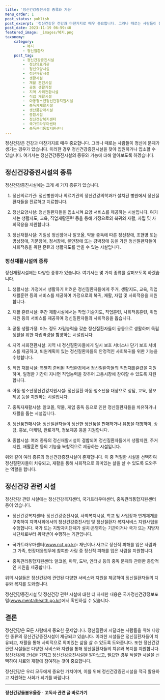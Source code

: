 ```yaml
---
title: '정신건강증진시설 종류와 기능'
menu_order: 1
post_status: publish
post_excerpt: '정신건강은 건강과 마찬가지로 매우 중요합니다. 그러나 때로는 사람들이 정신에 문제가 생기는 경우가 있습니다. 이러한 경우 정신건강증진시설을 찾아 입원하거나 입소할 수 있습니다. 여기서는 정신건강증진시설의 종류와 기능에 대해 알아보도록 하겠습니다.'
post_date: 2023-11-19 06:59:40
featured_image: _images/복지.png
taxonomy:
    category:
        - 복지
        - 정신질환자
    post_tag:
        - 정신건강증진시설
        -  정신의료기관
        -  정신요양시설
        -  정신재활시설
        -  생활시설
        -  재활 훈련시설
        -  공동 생활가정
        -  지역 사회전환시설
        -  직업 재활시설
        -  아동청소년정신건강지원시설
        -  중독자재활시설
        -  생산품판매시설
        -  종합시설
        -  정신건강복지센터
        -  국가트라우마센터
        -  중독관리통합지원센터
---
```



정신건강은 건강과 마찬가지로 매우 중요합니다. 그러나 때로는 사람들이 정신에 문제가 생기는 경우가 있습니다. 이러한 경우 정신건강증진시설을 찾아 입원하거나 입소할 수 있습니다. 여기서는 정신건강증진시설의 종류와 기능에 대해 알아보도록 하겠습니다.

## 정신건강증진시설의 종류

정신건강증진시설에는 크게 세 가지 종류가 있습니다. 

1. 정신의료기관: 정신병원이나 의료기관의 정신건강의학과가 설치된 병원에서 정신질환자들을 진료하고 치료합니다.

2. 정신요양시설: 정신질환자들을 입소시켜 요양 서비스를 제공하는 시설입니다. 여기서는 생활지도, 교육, 직업재활훈련 등을 통해 가정으로의 복귀와 재활, 자립 및 사회적응을 지원합니다.

3. 정신재활시설: 기질성 정신장애나 알코올, 약물 중독에 따른 정신장애, 조현병 또는 망상장애, 기분장애, 정서장애, 불안장애 또는 강박장애 등을 가진 정신질환자들이 사회적응을 위한 훈련과 생활지도를 받을 수 있는 시설입니다.

### 정신재활시설의 종류

정신재활시설에는 다양한 종류가 있습니다. 여기서는 몇 가지 종류를 살펴보도록 하겠습니다.

1. 생활시설: 가정에서 생활하기 어려운 정신질환자들에게 주거, 생활지도, 교육, 직업재활훈련 등의 서비스를 제공하여 가정으로의 복귀, 재활, 자립 및 사회적응을 지원합니다.

2. 재활 훈련시설: 주간 재활시설에서는 작업·기술지도, 직업훈련, 사회적응훈련, 취업지원 등의 서비스를 제공하여 정신질환자들의 사회적응을 돕습니다.

3. 공동 생활가정: 어느 정도 자립능력을 갖춘 정신질환자들이 공동으로 생활하며 독립생활을 위한 자립역량을 함양하는 시설입니다.

4. 지역 사회전환시설: 지역 내 정신질환자들에게 일시 보호 서비스나 단기 보호 서비스를 제공하고, 퇴원계획이 있는 정신질환자들의 안정적인 사회복귀를 위한 기능을 수행합니다.

5. 직업 재활시설: 특별히 준비된 작업환경에서 정신질환자들의 직업재활훈련을 지원하며, 일정한 기간이 지나면 직업능력을 갖추어 고용시장에 참여할 수 있도록 지원합니다.

6. 아동·청소년정신건강지원시설: 정신질환 아동·청소년을 대상으로 상담, 교육, 정보제공 등을 지원하는 시설입니다.

7. 중독자재활시설: 알코올, 약물, 게임 중독 등으로 인한 정신질환자들을 치유하거나 재활을 돕는 시설입니다.

8. 생산품판매시설: 정신질환자들이 생산한 생산품을 판매하거나 유통을 대행하며, 상담, 홍보, 마케팅, 판로개척, 정보제공 등을 지원합니다.

9. 종합시설: 여러 종류의 정신재활시설이 결합되어 정신질환자들에게 생활지원, 주거지원, 재활훈련 등의 기능을 복합적으로 제공하는 시설입니다.

위와 같이 여러 종류의 정신건강증진시설이 존재합니다. 이 중 적절한 시설을 선택하여 정신질환자들이 치유되고, 재활을 통해 사회적으로 의미있는 삶을 살 수 있도록 도와주는 역할을 합니다.

## 정신건강 관련 시설

정신건강 관련 시설에는 정신건강복지센터, 국가트라우마센터, 중독관리통합지원센터 등이 있습니다.

- 정신건강복지센터: 정신건강증진시설, 사회복지시설, 학교 및 사업장과 연계체계를 구축하여 지역사회에서의 정신건강증진사업 및 정신질환자 복지서비스 지원사업을 수행합니다. 국가 또는 지방자치단체가 설치·운영하는 기관이거나 국가 또는 지방자치단체로부터 위탁받아 수행하는 기관입니다.

- 국가트라우마센터(www.nct.go.kr): 재난이나 사고로 정신적 피해를 입은 사람과 그 가족, 현장대응업무에 참여한 사람 중 정신적 피해를 입은 사람을 지원합니다.

- 중독관리통합지원센터: 알코올, 마약, 도박, 인터넷 등의 중독 문제와 관련한 종합적인 지원을 제공합니다.

위의 시설들은 정신건강에 관련된 다양한 서비스와 지원을 제공하여 정신질환자들의 치유와 복지를 도와줍니다.

정신건강증진시설 및 정신건강 관련 시설에 대한 더 자세한 내용은 국가정신건강정보포털(www.mentalhealth.go.kr)에서 확인하실 수 있습니다.

## 결론

정신건강은 모든 사람에게 중요한 문제입니다. 정신질환에 시달리는 사람들을 위해 다양한 종류의 정신건강증진시설이 제공되고 있습니다. 이러한 시설들은 정신질환자들이 치유되고, 재활을 통해 사회적으로 의미있는 삶을 살 수 있도록 도와줍니다. 또한 정신건강 관련 시설들은 다양한 서비스와 지원을 통해 정신질환자들의 치유와 복지를 지원합니다. 정신건강에 관심을 가지고 정신건강증진시설을 알아보고, 필요한 경우 적절한 시설을 선택하여 치료와 재활에 참여하는 것이 중요합니다.

정신건강은 우리 모두에게 중요한 가치이며, 이를 위해 정신건강증진시설을 적극 활용하고 지원하는 사회가 되기를 바랍니다.
<!-- wp:separator -->
<hr class="wp-block-separator has-alpha-channel-opacity"/>
<!-- /wp:separator -->

<!-- wp:group {"backgroundColor":"base","layout":{"type":"constrained"}} -->
<div class="wp-block-group has-base-background-color has-background"><!-- wp:paragraph {"align":"center","fontSize":"medium"} -->
<p class="has-text-align-center has-large-font-size"><strong>정신건강돌봄우울증ㆍ고독사 관련 글 바로가기</strong></p>
<!-- /wp:paragraph -->


<!-- wp:latest-posts
{"categories":[{"id":23018,"count":19,"description":"","link":"https://uknowlaw.com/category/%ec%a0%95%ec%8b%a0%ea%b1%b4%ea%b0%95%eb%8f%8c%eb%b4%84%ec%9a%b0%ec%9a%b8%ec%a6%9d%e3%86%8d%ea%b3%a0%eb%8f%85%ec%82%ac/","name":"정신건강돌봄우울증ㆍ고독사","slug":"정신건강돌봄우울증ㆍ고독사","taxonomy":"category","parent":0,"meta":[],"_links":{"self":[{"href":"https://uknowlaw.com/wp-json/wp/v2/categories/23018"}],"collection":[{"href":"https://uknowlaw.com/wp-json/wp/v2/categories"}],"about":[{"href":"https://uknowlaw.com/wp-json/wp/v2/taxonomies/category"}],"wp:post_type":[{"href":"https://uknowlaw.com/wp-json/wp/v2/posts?categories=23018"}],"curies":[{"name":"wp","href":"https://api.w.org/{rel}","templated":true}]}}],"postsToShow":100,"excerptLength":28,"postLayout":"grid","columns":2,"featuredImageAlign":"left","featuredImageSizeSlug":"large","fontSize":"small"} /--></div>
<!-- /wp:group -->